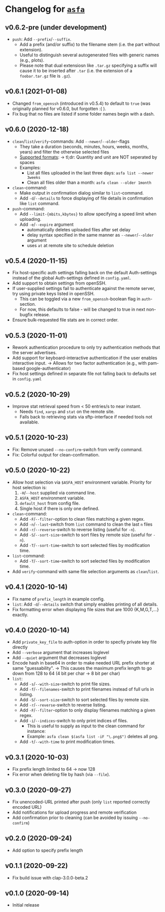 
# Changelog for [`asfa`](https://github.com/obreitwi/asfa)

## v0.6.2-pre (under development)
* `push`: Add `--prefix`/`--suffix`.
  * Add a prefix (and/or suffix) to the filename stem (i.e. the part without extension).
  * Useful to distinguish several autogenerated files with generic names (e.g., plots).
  * Please note that dual extensiosn like `.tar.gz` specifying a suffix will cause it to be inserted after `.tar`
    (i.e. the extension of a `foobar.tar.gz` file is `.gz`).

## v0.6.1 (2021-01-08)
* Changed `from_openssh` (introduced in v0.5.4) to default to `true` (was originally planned for v0.6.0, but forgotten :( ).
* Fix bug that no files are listed if some folder names begin with a dash.

## v0.6.0 (2020-12-18)

* `clean`/`list`/`verify`-commands: Add `--newer`/`--older`-flags
  * They take a duration (seconds, minutes, hours, weeks, months, years) and filter the otherwise selected files
  * [Supported formats](https://docs.rs/humantime/2.0.1/humantime/fn.parse_duration.html):
    -> tl;dr: Quantity and unit are NOT seperated by spaces
  * Examples:
    * List all files uploaded in the last three days: `asfa list --newer 3weeks`
    * Clean all files older than a month: `asfa clean --older 1month`
* `clean`-command:
  * Make output in confirmation dialog similar to `list`-command.
  * Add `-d`/`--details` to force displaying of file details in confirmation like `list` command.
* `push`-command:
  * Add `--limit-{mbits,kbytes}` to allow specifying a speed limit when uploading.
  * Add `-e`/`--expire` argument
    * automatically deletes uploaded files after set delay
    * delay syntax specified in the same manner as `--newer`/`--older` argument
    * uses `at` at remote site to schedule deletion

## v0.5.4 (2020-11-15)

* Fix host-specific auth settings falling back on the default Auth-settings
  instead of the global Auth-settings defined in `config.yaml`.
* Add support to obtain settings from openSSH.
* If user-supplied settings fail to authenticate against the remote server, try
  using private keys listed in openSSH.
  * This can be toggled via a new `from_openssh`-boolean flag in `auth`-section.
  * For now, this defaults to false - will be changed to true in next
    non-bugfix release.
* Ensure bulk-requested file stats are in correct order.

## v0.5.3 (2020-11-01)

* Rework authentication procedure to only try authentication methods that the server advertises.
* Add support for keyboard-interactive authentication if the user enables interactive input.
  -> Allows for two factor authentication (e.g., with pam-based google-authenticator)
* Fix host settings defined in separate file not falling back to defaults set in `config.yaml`

## v0.5.2 (2020-10-29)

* Improve stat retrieval speed from < 50 entries/s to near instant.
  * Needs `find`, `xargs` and `stat` on the remote site.
  * Falls back to retrieving stats via sftp-interface if needed tools not
    available.

## v0.5.1 (2020-10-23)

* Fix: Remove unused `--no-confirm`-switch from verify command.
* Fix: Colorful output for clean-confirmation.

## v0.5.0 (2020-10-22)

* Allow host selection via `$ASFA_HOST` environment variable. Priority for host selection is:
  1. `-H`/`--host` supplied via command line.
  2. `ASFA_HOST` environment variable.
  3. `default_host` from config file.
  4. Single host if there is only one defined.
* `clean`-command:
  * Add `-F`/`--filter`-option to clean files matching a given regex.
  * Add `-n`/`--last`-switch from `list` command to clean the last `n` files
  * Add `-r`/`--reverse`-switch to reverse listing (useful for `-n`).
  * Add `-S`/`--sort-size`-switch to sort files by remote size (useful for `-n`).
  * Add `-T`/`--sort-time`-switch to sort selected files by modification time.
* `list`-command:
  * Add `-T`/`--sort-time`-switch to sort selected files by modification time.
* Add `verify`-command with same file selection arguments as `clean`/`list`.

## v0.4.1 (2020-10-14)

* Fix name of `prefix_length` in example config.
* `list`: Add `-d`/`--details` switch that simply enables printing of all details.
* Fix formatting error when displaying file sizes that are 1000 {K,M,G,T,…} exactly.

## v0.4.0 (2020-10-14)

* Add `private_key_file` to auth-option in order to specfiy private key file directly
* Add `--verbose` argument that increases loglevel
* Add `--quiet` argument that decreases loglevel
* Encode hash in base64 in order to make needed URL prefix shorter at same "guessability".
  → This causes the maximum prefix length to go down from 128 to 64 (4 bit per char → 8 bit per char)
* `list`:
  * Add `-s`/`--with-size`-switch to print file sizes.
  * Add `-f`/`--filenames`-switch to print filenames instead of full urls in listing.
  * Add `-S`/`--sort-size`-switch to sort selected files by remote size.
  * Add `-r`/`--reverse`-switch to reverse listing.
  * Add `-F`/`--filter`-option to only display filenames matching a given regex.
  * Add `-i`/`--indices`-switch to only print indices of files.
    * This is useful to supply as input to the clean command for instance:
    * Example: `asfa clean $(asfa list -iF "\.png$")` deletes all png.
  * Add `-t`/`--with-time` to print modification times.

## v0.3.1 (2020-10-03)

* Fix prefix length limited to 64 -> now 128
* Fix error when deleting file by hash (via `--file`).

## v0.3.0 (2020-09-27)

* Fix unencoded-URL printed after push (only `list` reported correctly encoded URL)
* Add notifications for upload progress and remote verification
* Add confirmation prior to cleaning (can be avoided by issuing `--no-confirm`)

## v0.2.0 (2020-09-24)

* Add option to specify prefix length

## v0.1.1 (2020-09-22)

* Fix build issue with clap-3.0.0-beta.2

## v0.1.0 (2020-09-14)

* Initial release
